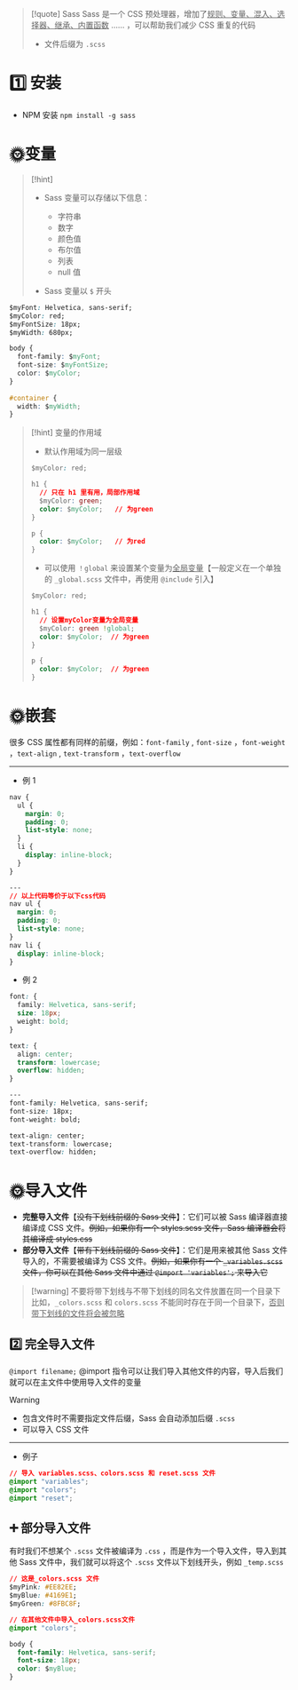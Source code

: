 
>[!quote] Sass
>Sass 是一个 CSS 预处理器，增加了<u>规则、变量、混入、选择器、继承、内置函数</u> …… ，可以帮助我们减少 CSS 重复的代码
>- 文件后缀为 `.scss`

# 1️⃣ 安装
- NPM 安装 `npm install -g sass`

# 🌞变量
>[!hint] 
>- Sass 变量可以存储以下信息：
> 	- 字符串
> 	- 数字
> 	- 颜色值
> 	- 布尔值
> 	- 列表
> 	- null 值
> 
> - Sass 变量以 `$` 开头

```css
$myFont: Helvetica, sans-serif;
$myColor: red;
$myFontSize: 18px;
$myWidth: 680px;

body {  
  font-family: $myFont;  
  font-size: $myFontSize;  
  color: $myColor;  
}  
  
#container {  
  width: $myWidth;  
}
```

>[!hint] 变量的作用域
>- 默认作用域为同一层级
> ```css
> $myColor: red;
> 
> h1 {
>   // 只在 h1 里有用，局部作用域
>   $myColor: green;   
>   color: $myColor;   // 为green
> }
> 
> p {
>   color: $myColor;   // 为red
> }
> ```
> 
>- 可以使用 `！global` 来设置某个变量为<u>全局变量</u>【一般定义在一个单独的 `_global.scss` 文件中，再使用 `@include` 引入】
> ```css
> $myColor: red;
> 
> h1 {
>   // 设置myColor变量为全局变量
>   $myColor: green !global;
>   color: $myColor;  // 为green
> }
> 
> p {
>   color: $myColor;  // 为green
> }
> ```
 
# 🌞嵌套
很多 CSS 属性都有同样的前缀，例如：`font-family` , `font-size` ，`font-weight` ，`text-align` , `text-transform` ，`text-overflow`

---

- 例 1
```css
nav {
  ul {
    margin: 0;
    padding: 0;
    list-style: none;
  }
  li {
    display: inline-block;
  }
}

---
// 以上代码等价于以下css代码
nav ul {
  margin: 0;
  padding: 0;
  list-style: none;
}
nav li {
  display: inline-block;
}
```

- 例 2
```css
font: {
  family: Helvetica, sans-serif;
  size: 18px;
  weight: bold;
}

text: {
  align: center;
  transform: lowercase;
  overflow: hidden;
}

---
font-family: Helvetica, sans-serif;
font-size: 18px;
font-weight: bold;

text-align: center;
text-transform: lowercase;
text-overflow: hidden;
```

# 🌞导入文件
- **完整导入文件**【~~没有下划线前缀的 Sass 文件~~】：它们可以被 Sass 编译器直接编译成 CSS 文件。~~例如，如果你有一个 styles.scss 文件，Sass 编译器会将其编译成 styles.css~~
- **部分导入文件**【~~带有下划线前缀的 Sass 文件~~】：它们是用来被其他 Sass 文件导入的，不需要被编译为 CSS 文件。~~例如，如果你有一个 `_variables.scss` 文件，你可以在其他 Sass 文件中通过 `@import 'variables';` 来导入它~~

>[!warning] 不要将带下划线与不带下划线的同名文件放置在同一个目录下
>比如，`_colors.scss` 和 `colors.scss` 不能同时存在于同一个目录下，<u>否则带下划线的文件将会被忽略</u>

## 2️⃣ 完全导入文件
`@import filename;` @import 指令可以让我们导入其他文件的内容，导入后我们就可以在主文件中使用导入文件的变量

>[!warning]
>- 包含文件时不需要指定文件后缀，Sass 会自动添加后缀 `.scss`
>- 可以导入 CSS 文件

---

- 例子
```css
// 导入 variables.scss、colors.scss 和 reset.scss 文件
@import "variables";
@import "colors";
@import "reset";
```

## ➕️ 部分导入文件
有时我们不想某个 `.scss` 文件被编译为 `.css` ，而是作为一个导入文件，导入到其他 Sass 文件中，我们就可以将这个 `.scss` 文件以下划线开头，例如 `_temp.scss`

```css
// 这是_colors.scss 文件
$myPink: #EE82EE;
$myBlue: #4169E1;
$myGreen: #8FBC8F;
```

```css
// 在其他文件中导入_colors.scss文件
@import "colors";

body {
  font-family: Helvetica, sans-serif;
  font-size: 18px;
  color: $myBlue;
}
```


